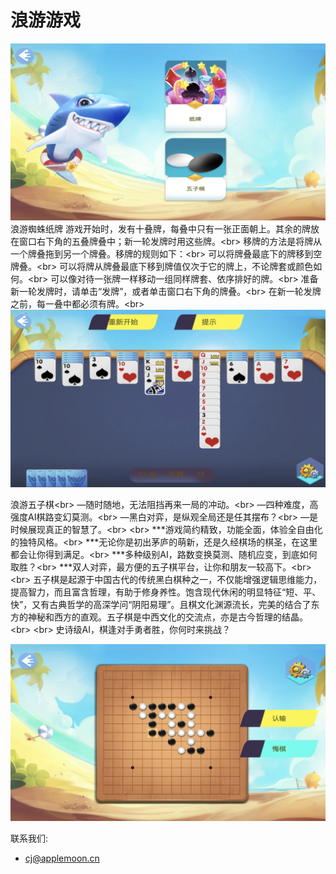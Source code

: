 # 浪游游戏

![](1.PNG)
浪游蜘蛛纸牌
        游戏开始时，发有十叠牌，每叠中只有一张正面朝上。其余的牌放在窗口右下角的五叠牌叠中；新一轮发牌时用这些牌。\<br>
        移牌的方法是将牌从一个牌叠拖到另一个牌叠。移牌的规则如下：\<br>
        可以将牌叠最底下的牌移到空牌叠。\<br>
        可以将牌从牌叠最底下移到牌值仅次于它的牌上，不论牌套或颜色如何。\<br>
        可以像对待一张牌一样移动一组同样牌套、依序排好的牌。\<br>
        准备新一轮发牌时，请单击“发牌”，或者单击窗口右下角的牌叠。\<br>
        在新一轮发牌之前，每一叠中都必须有牌。\<br>
![](3.PNG)

浪游五子棋\<br>
—随时随地，无法阻挡再来一局的冲动。\<br>
—四种难度，高强度AI棋路变幻莫测。\<br>
—黑白对弈，是纵观全局还是任其摆布？\<br>
—是时候展现真正的智慧了。\<br>
\<br>
***游戏简约精致，功能全面，体验全自由化的独特风格。\<br>
***无论你是初出茅庐的萌新，还是久经棋场的棋圣，在这里都会让你得到满足。\<br>
***多种级别AI，路数变换莫测、随机应变，到底如何取胜？\<br>
***双人对弈，最方便的五子棋平台，让你和朋友一较高下。\<br>
\<br>
五子棋是起源于中国古代的传统黑白棋种之一，不仅能增强逻辑思维能力，提高智力，而且富含哲理，有助于修身养性。饱含现代休闲的明显特征“短、平、快”，又有古典哲学的高深学问“阴阳易理”。且棋文化渊源流长，完美的结合了东方的神秘和西方的直观。五子棋是中西文化的交流点，亦是古今哲理的结晶。\<br>
\<br>
史诗级AI，棋逢对手勇者胜，你何时来挑战？


![](2.PNG)



联系我们:
- cj@applemoon.cn
